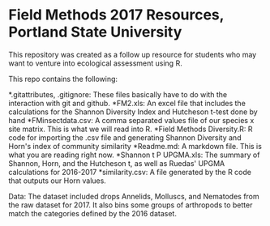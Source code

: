 # Field Methods 2017 Resources, Portland State University

This repository was created as a follow up resource for students who may want to venture into ecological assessment using R. 

This repo contains the following:

*.gitattributes, .gitignore: These files basically have to do with the interaction with git and github.
*FM2.xls: An excel file that includes the calculations for the Shannon Diversity Index and Hutcheson t-test done by hand
*FMinsectdata.csv: A comma separated values file of our species x site matrix. This is what we will read into R.
*Field Methods Diversity.R: R code for importing the .csv file and generating Shannon Diversity and Horn's index of community similarity
*Readme.md: A markdown file. This is what you are reading right now. 
*Shannon t P UPGMA.xls: The summary of Shannon, Horn, and the Hutcheson t, as well as Ruedas' UPGMA calculations for 2016-2017
*similarity.csv: A file generated by the R code that outputs our Horn values. 

Data: The dataset included drops Annelids, Molluscs, and Nematodes from the raw dataset for 2017. It also bins some groups of arthropods to better match the categories defined by the 2016 dataset.  


